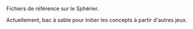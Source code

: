 Fichiers de référence sur le Sphérier.

Actuellement, bac à sable pour initier les concepts à partir d'autres jeux.
